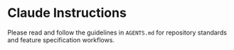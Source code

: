 # Claude Instructions

Please read and follow the guidelines in `AGENTS.md` for repository standards and feature specification workflows.
